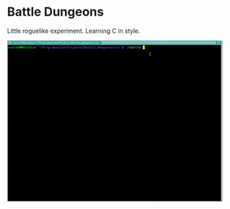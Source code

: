 # Battle Dungeons

Little roguelike experiment. Learning C in style.

<img src="demo/demo_2007.gif"/>
